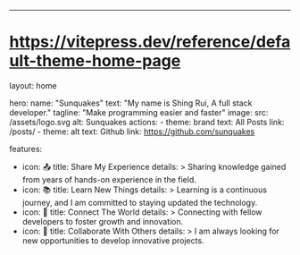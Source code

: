 ---
# https://vitepress.dev/reference/default-theme-home-page
layout: home

hero:
  name: "Sunquakes"
  text: "My name is Shing Rui, A full stack developer."
  tagline: "Make programming easier and faster"
  image:
    src: /assets/logo.svg
    alt: Sunquakes 
  actions:
    - theme: brand
      text: All Posts
      link: /posts/
    - theme: alt
      text: Github
      link: https://github.com/sunquakes

features:
  - icon: 📤
    title: Share My Experience
    details: >
      Sharing knowledge gained from years of hands-on experience in the field. 
  - icon: 📚
    title: Learn New Things
    details: >
      Learning is a continuous journey, and I am committed to staying updated the technology.
  - icon: 🔗
    title: Connect The World
    details: >
      Connecting with fellow developers to foster growth and innovation. 
  - icon: 🤝
    title: Collaborate With Others
    details: >
      I am always looking for new opportunities to develop innovative projects.
